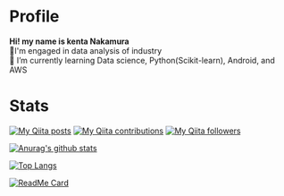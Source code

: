 # Profile
**Hi! my name is kenta Nakamura**<br>
🌱I'm engaged in data analysis of industry<br>
🌱 I’m currently learning Data science, Python(Scikit-learn), Android, and AWS


# Stats

[![My Qiita posts](https://qiita-badge.apiapi.app/s/c60evaporator/posts.svg)](http://qiita.com/c60evaporator)
[![My Qiita contributions](https://qiita-badge.apiapi.app/s/c60evaporator/contributions.svg)](http://qiita.com/c60evaporator)
[![My Qiita followers](https://qiita-badge.apiapi.app/s/c60evaporator/followers.svg)](http://qiita.com/c60evaporator)

[![Anurag's github stats](https://github-readme-stats.vercel.app/api?username=c60evaporator)](https://github.com/anuraghazra/github-readme-stats)

[![Top Langs](https://github-readme-stats.vercel.app/api/top-langs/?username=c60evaporator)](https://github.com/anuraghazra/github-readme-stats)

[![ReadMe Card](https://github-readme-stats.vercel.app/api/pin/?username=c60evaporator&repo=seaborn-analyzer)](https://github.com/anuraghazra/github-readme-stats)
